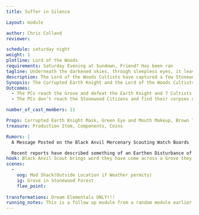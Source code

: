 ```yaml
---
title: Suffer in Silence

Layout: module

author: Chris Colland
reviewer: 

schedule: saturday night
weight: 1
plotline: Lord of the Woods
requirements: Saturday Evening at Sundown, Friend? Has been ran
tagline: Underneath the darkened skies, through sleepless eyes, it leaves me wanting! 
description: The Lord of the Woods Cultists have captured a few Stonewood Townsfolk and plan to make a Blood Sacrifice to the Lord of the Woods in a Grove. A scout of the Black Anvil Company sends word to the Tavern to come help stop this massacre….
Synopsis: The Corrupted Earth Knight and the Lord of the Woods Cultists are attempting to preform a Dream Harvesting and Blood Sacrifice to the Lord of the Woods. The Dream Harvestings give him more power and the Blood Sacrifices give him a strong corporeal shell on this physical plane of existence. They have captured 3 Stonewood Citizens that will be harvested and then sacrificed if they are not saved in time. Upon receiving the message at the tavern, the PCs will have 30 minutes to reach and rescue the Stonewood Citizens or find their bodies drained of essence and life….
Outcomes:
  - The PCs reach the Grove and defeat the Earth Knight and 7 Cultists within 30 minutes and recuse the Stonewood Citizens, but find they are locked in a “Dream Coma”
  - The PCs don’t reach the Stonewood Citizens and find their corpses drained of blood and essence OR they fail to defeat the Earth Knight and Cultist in the time and the Lord of the Woods reaps them from an Ethereal state of their dream energy leaving them drained of all but life essentially like a zombie

number_of_cast_members: 11

Props: Corrupted Earth Knight Mask, Green Eye and Mouth Makeup, Brown Tabard, Vines, Lord of the Woods Cultist Costuming, Commons Clothing
treasure: Production Item, Components, Coins

Rumors: |
  A Message Posted on the Black Anvil Mercenary Scouting Watch Boards

  Recent reports have described something of an Earthen Disturbance of sorts stomping through our woods. Some large humanoid covered in Vines has been stalking the woods near Stonewood. It seems like an Earth Elemental for all intents and purposes but he doesn’t respond or say anything other than muttering “Feed my Dreams…..” A few scouts have tried to engage him and it went less than ideal so be careful of this creature till we know more. He doesn’t seem overly hostile but he seems set on one purpose very intently
hook: Black Anvil Scout brings word they have come across a Grove they saw the Lord of the Woods Cultist about to preform some kind of sacrifice in
scenes: 
  - 
    oog: Mod Shack(Outside Location if Weather permits)
    ig: Grove in Stonewood Forest
    flee_point: 
    
transformations: Dream Elementals ONLY!!!
running_notes: This is a follow up module from a random module earlier in the evening. The scene is set with the 3 “sacrifices” laying in a Triangle  in the middle of the Cultist who are standing around them with their heads down humming to themselves and playing drums. The Earth Knight appears to be the leader of this ritual and is groaning some form of chant. The PCs have 30 minutes to stop the ritual and save the Stonewood Citizens. EVEN IF the citizens are saved they CANNOT be awakened from their Dream Coma, they are stuck in a state between life and dream almost death-like. If they are awakened with an Awaken spell or Elixir they will suffer a “seizure” and require a life spell. Only a Dream Elemental or the Lord of the Woods can bring them out of this state if the Ritual is interrupted like it was, this is the “backlash” they suffered from it being interrupted.
---
```

